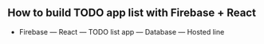 ## How to build TODO app list with Firebase + React

- Firebase
— React
— TODO list app
— Database
— Hosted line
